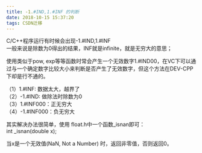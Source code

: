 ```yaml
---
title: -1.#IND,1.#INF 的判断
date: 2018-10-15 15:37:20
tags: CSDN迁移
---
```

   C/C++程序运行有时候会出现-1.#IND,1.#INF  
 一般来说是除数为0得出的结果，INF就是infinite，就是无穷大的意思；

 使用类似于pow, exp等等函数时常会产生一个无效数字1.#IND00，在VC下可以通过与一个确定数字比较大小来判断是否产生了无效数字，但这个方法在DEV-CPP下却是行不通的。

 （1）1.#INF: 数据太大，越界了  
 （2）-1.#IND: 做除法时除数为0   
 （3）1.#INF000：正无穷大   
 （4）-1.#INF000：负无穷大 

 其实解决办法很简单，使用 float.h中一个函数_isnan即可：  
 int _isnan(double x);   
  
 当x是一个无效值(NaN, Not a Number) 时，返回非零值，否则返回0。

   
 